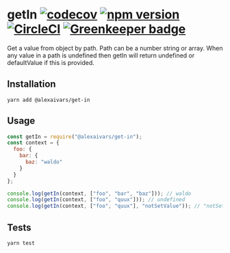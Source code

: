 getIn [![codecov](https://codecov.io/gh/alexaivars/getIn/branch/master/graph/badge.svg)](https://codecov.io/gh/alexaivars/getIn) [![npm version](https://badge.fury.io/js/%40alexaivars%2Fget-in.svg)](https://badge.fury.io/js/%40alexaivars%2Fget-in) [![CircleCI](https://circleci.com/gh/alexaivars/getIn/tree/master.svg?style=svg)](https://circleci.com/gh/alexaivars/getIn/tree/master) [![Greenkeeper badge](https://badges.greenkeeper.io/alexaivars/getIn.svg)](https://greenkeeper.io/)
=========

Get a value from object by path. Path can be a number string or array.
When any value in a path is undefined then getIn will return undefined
or defaultValue if this is provided.

## Installation

`yarn add @alexaivars/get-in`

## Usage

```javascript
const getIn = require("@alexaivars/get-in");
const context = {
  foo: {
    bar: {
      baz: "waldo"
    }
  }
};

console.log(getIn(context, ["foo", "bar", "baz"])); // waldo
console.log(getIn(context, ["foo", "quux"])); // undefined
console.log(getIn(context, ["foo", "quux"], "notSetValue")); // "notSetValue"
```

## Tests

`yarn test`
